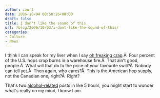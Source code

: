 ```yaml
---
author: court
date: 2006-10-04 00:58:26+00:00
draft: false
title: I don't like the sound of this.
url: /blog/2006/10/03/i-dont-like-the-sound-of-this/
categories:
- Culture
- News
---
```


I think I can speak for my liver when I say [oh freaking crap](http://www.cnn.com/2006/US/10/03/hops.fire.ap/index.html?section=cnn_topstories).Â  Four percent of the U.S. hops crop burns in a warehouse fire.Â  That ain't good, people.Â  What will that do to the price of your favourite swill?Â  Nobody can tell yet.Â  Then again, who cares?Â  This is the American hop supply, not the Canadian one, right?Â  Right?

That's two [alcohol-related](http://www.vallentyne.com/blog/2006/10/03/black-vodka/) posts in like 5 hours, you might start to wonder what's really on my mind, I know I am.
